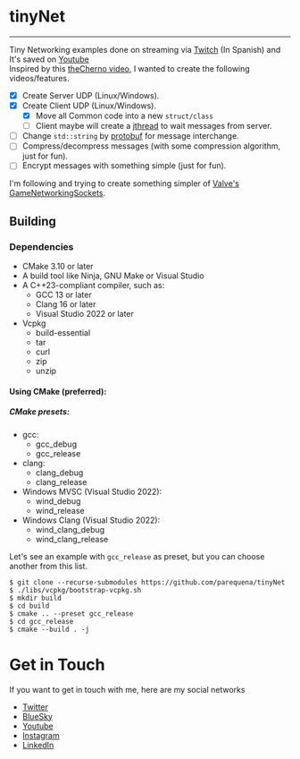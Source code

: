 # tinyNet
---

Tiny Networking examples done on streaming via [Twitch](www.twitch.tv/theApoCa) (In Spanish) and It's saved on [Youtube](https://www.youtube.com/playlist?list=PLBEviA0cKSijxLaqOVXHsZAxSwb9yYml4)<br/>
Inspired by this [theCherno video](https://www.youtube.com/watch?v=jS9rBienEFQ), I wanted to create the following videos/features.
 * [x] Create Server UDP (Linux/Windows).
 * [x] Create Client UDP (Linux/Windows).
    * [x] Move all Common code into a new `struct/class`
    * [ ] Client maybe will create a [jthread](https://en.cppreference.com/w/cpp/thread/jthread) to wait messages from server.
 * [ ] Change `std::string` by [protobuf](https://github.com/protocolbuffers/protobuf) for message interchange.
 * [ ] Compress/decompress messages (with some compression algorithm, just for fun).
 * [ ] Encrypt messages with something simple (just for fun).

I'm following and trying to create something simpler of [Valve's GameNetworkingSockets](https://github.com/ValveSoftware/GameNetworkingSockets).

## Building
### Dependencies
* CMake 3.10 or later
* A build tool like Ninja, GNU Make or Visual Studio
* A C++23-compliant compiler, such as:
  * GCC 13 or later
  * Clang 16 or later
  * Visual Studio 2022 or later
* Vcpkg
  * build-essential
  * tar
  * curl
  * zip
  * unzip

#### Using CMake (preferred):

##### CMake presets:
* gcc:
    * gcc_debug
    * gcc_release
* clang:
    * clang_debug
    * clang_release
* Windows MVSC (Visual Studio 2022):
    * wind_debug
    * wind_release
* Windows Clang (Visual Studio 2022):
    * wind_clang_debug
    * wind_clang_release

Let's see an example with `gcc_release` as preset, but you can choose another from this list.
```
$ git clone --recurse-submodules https://github.com/parequena/tinyNet
$ ./libs/vcpkg/bootstrap-vcpkg.sh
$ mkdir build
$ cd build
$ cmake .. --preset gcc_release
$ cd gcc_release
$ cmake --build . -j
```

# Get in Touch
If you want to get in touch with me, here are my social networks
- [Twitter](https://x.com/conPdePABLO)
- [BlueSky](https://bsky.app/profile/theapoca.bsky.social)
- [Youtube](https://www.youtube.com/@conpdepab)
- [Instagram](https://www.instagram.com/conpdepab/)
- [LinkedIn](https://www.linkedin.com/in/parequena/)

